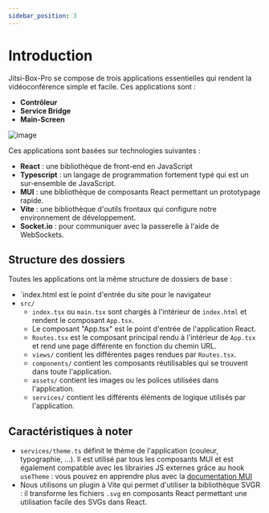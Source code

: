 ```yaml
---
sidebar_position: 3
---
```


# Introduction

Jitsi-Box-Pro se compose de trois applications essentielles qui rendent la vidéoconférence simple et facile. Ces applications sont :
- <b>Contrôleur</b>
- <b>Service Bridge</b>
- <b>Main-Screen</b>


![image](https://user-images.githubusercontent.com/30130845/185072834-20d32885-8328-4d23-b55a-8b288108a385.png)


Ces applications sont basées sur technologies suivantes :
- <b>React</b> : une bibliothèque de front-end en JavaScript
- <b>Typescript</b> : un langage de programmation fortement typé qui est un sur-ensemble de JavaScript.
- <b>MUI</b> : une bibliothèque de composants React permettant un prototypage rapide.
- <b>Vite</b> : une bibliothèque d'outils frontaux qui configure notre environnement de développement.
- <b>Socket.io</b> : pour communiquer avec la passerelle à l'aide de WebSockets.




## Structure des dossiers

Toutes les applications ont la même structure de dossiers de base :

- `index.html est le point d'entrée du site pour le navigateur
- `src/`
  - `index.tsx` ou `main.tsx` sont chargés à l'intérieur de `index.html` et rendent le composant `App.tsx`.
  - Le composant "App.tsx" est le point d'entrée de l'application React.
  - `Routes.tsx` est le composant principal rendu à l'intérieur de `App.tsx` et rend une page différente en fonction du chemin URL.
  - `views/` contient les différentes pages rendues par `Routes.tsx`.
  - `components/` contient les composants réutilisables qui se trouvent dans toute l'application.
  - `assets/` contient les images ou les polices utilisées dans l'application.
  - `services/` contient les différents éléments de logique utilisés par l'application.

## Caractéristiques à noter

- `services/theme.ts` définit le thème de l'application (couleur, typographie, ...). Il est utilisé par tous les composants MUI et est également compatible avec les librairies JS externes grâce au hook `useTheme` : vous pouvez en apprendre plus avec la [documentation MUI](https://mui.com/material-ui/customization/theming/)
- Nous utilisons un plugin à Vite qui permet d'utiliser la bibliothèque SVGR : il transforme les fichiers `.svg` en composants React permettant une utilisation facile des SVGs dans React.